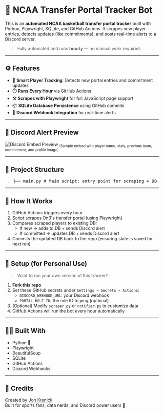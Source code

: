 # 🏀 NCAA Transfer Portal Tracker Bot

This is an **automated NCAA basketball transfer portal tracker** built with Python, Playwright, SQLite, and GitHub Actions. It scrapes new player entries, detects updates (like commitments), and posts real-time alerts to a Discord server.

> Fully automated and runs **hourly** — no manual work required.

---

## ⚙️ Features

- 🧠 **Smart Player Tracking**: Detects new portal entries and commitment updates
- ⏱️ **Runs Every Hour** via GitHub Actions
- 🛠️ **Scrapes with Playwright** for full JavaScript page support
- 📦 **SQLite Database Persistence** using GitHub commits
- 🔔 **Discord Webhook Integration** for real-time alerts

---

## 📸 Discord Alert Preview

![Discord Embed Preview](https://i.imgur.com/ZdEjqfi.png)
<sub>(Sample embed with player name, stats, previous team, commitment, and profile image)</sub>

---

## 📁 Project Structure

<pre> . ├── main.py # Main script: entry point for scraping + DB logic ├── player_logic.py # Handles player check/add/update logic ├── notifier.py # Sends Discord embed messages ├── db.py # SQLite database handler ├── scraper.py # Scrapes player data from On3 ├── transfer_portal.db # Persisted database (committed after each run) ├── requirements.txt # Python dependencies └── .github/ └── workflows/ └── hourly.yml # GitHub Actions cron job (runs every hour) </pre>

---

## 🧠 How It Works

1. GitHub Actions triggers every hour
2. Script scrapes On3's transfer portal (using Playwright)
3. Compares scraped players to existing DB:
   - If new → adds to DB + sends Discord alert
   - If committed → updates DB + sends Discord alert
4. Commits the updated DB back to the repo (ensuring state is saved for next run)

---

## 🔧 Setup (for Personal Use)

> Want to run your own version of this tracker?

1. **Fork this repo**
2. Set these GitHub secrets under `Settings → Secrets → Actions`:
   - `DISCORD_WEBHOOK_URL`: your Discord webhook
   - `PORTAL_ROLE_ID`: the role ID to ping (optional)
3. (Optional) Modify `scraper.py` or `notifier.py` to customize data
4. GitHub Actions will run the bot every hour automatically

---

## 👨‍💻 Built With

- Python 🐍
- Playwright
- BeautifulSoup
- SQLite
- GitHub Actions
- Discord Webhooks

---

## 📣 Credits

Created by [Jon Krenick](https://github.com/jkrenick2022)  
Built for sports fans, data nerds, and Discord power users 💪
